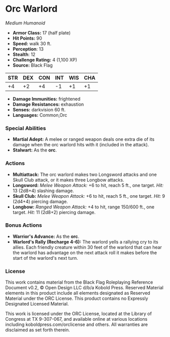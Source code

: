 # Orc Warlord

*Medium* *Humanoid*

- **Armor Class:** 17 (half plate)
- **Hit Points:** 90 
- **Speed:** walk 30 ft.
- **Perception**: 13
- **Stealth**: 12
- **Challenge Rating:** 4 (1,100 XP)
- **Source:** Black Flag

| STR | DEX | CON | INT | WIS | CHA |
| --- | --- | --- | --- | --- | --- |
| +4 | +2 | +4 | -1 | +1 | +1 |

- **Damage Immunities:** frightened
- **Damage Resistances:** exhaustion
- **Senses:** darkvision 60 ft.
- **Languages:** Common,Orc

### Special Abilities

- **Martial Adept:** A melee or ranged weapon deals one extra die of its damage when the orc warlord hits with it (included in the attack).
- **Stalwart:** As the **orc**.

### Actions

- **Multiattack:** The orc warlord makes two Longsword attacks and one Skull Club attack, or it makes three Longbow attacks.
- **Longsword:** _Melee Weapon Attack:_ +6 to hit, reach 5 ft., one target. _Hit:_ 13 (2d8+4) slashing damage.
- **Skull Club:** _Melee Weapon Attack:_ +6 to hit, reach 5 ft., one target. _Hit:_ 9 (2d4+4) piercing damage.
- **Longbow:** _Ranged Weapon Attack:_ +4 to hit, range 150/600 ft., one target. _Hit:_ 11 (2d8+2) piercing damage.

### Bonus Actions

- **Warrior's Advance:** As the **orc**.
- **Warlord's Rally (Recharge 4-6):** The warlord yells a rallying cry to its allies. Each friendly creature within 30 feet of the warlord that can hear the warlord has advantage on the next attack roll it makes before the start of the warlord's next turn.


### License

This work contains material from the Black Flag Roleplaying Reference Document v0.2, © Open Design LLC d/b/a Kobold Press. Reserved Material elements in this product include all elements designated as Reserved Material under the ORC License. This product contains no Expressly Designated Licensed Material.

This work is licensed under the ORC License, located at the Library of Congress at TX 9-307-067, and available online at various locations including koboldpress.com/orclicense and others. All warranties are disclaimed as set forth therein.
